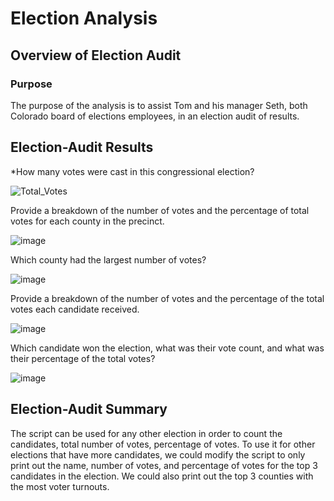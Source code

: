 # Election Analysis

## Overview of Election Audit

### Purpose
The purpose of the analysis is to assist Tom and his manager Seth, both Colorado board of elections employees, in an election audit of results.



## Election-Audit Results
*How many votes were cast in this congressional election?

![Total_Votes](https://user-images.githubusercontent.com/108503112/189464431-1e1af0df-1e1b-4003-af7b-69b4e21ac46e.png)

Provide a breakdown of the number of votes and the percentage of total votes for each county in the precinct.

![image](https://user-images.githubusercontent.com/108503112/189464902-a53be435-1234-4f74-b5f7-0a85a1356fea.png)

Which county had the largest number of votes?

![image](https://user-images.githubusercontent.com/108503112/189464441-7203f3ae-87af-41d1-bf96-2d8198101d6d.png)


Provide a breakdown of the number of votes and the percentage of the total votes each candidate received.

![image](https://user-images.githubusercontent.com/108503112/189464909-19810edc-bbae-4ec3-b006-6538d1ffc8f4.png)


Which candidate won the election, what was their vote count, and what was their percentage of the total votes?

![image](https://user-images.githubusercontent.com/108503112/189464993-86dfd3f6-36e4-46d2-8938-686c53aa74a1.png)


## Election-Audit Summary
The script can be used for any other election in order to count the candidates, total number of votes, percentage of votes.
To use it for other elections that have more candidates, we could modify the script to only print out the name, number of votes, and percentage of votes for the top 3 candidates in the election. We could also print out the top 3 counties with the most voter turnouts. 

